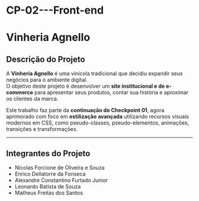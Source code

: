 # CP-02---Front-end
# Vinheria Agnello

## Descrição do Projeto
A **Vinheria Agnello** é uma vinícola tradicional que decidiu expandir seus negócios para o ambiente digital.  
O objetivo deste projeto é desenvolver um **site institucional e de e-commerce** para apresentar seus produtos, contar sua história e aproximar os clientes da marca.  

Este trabalho faz parte da **continuação do Checkpoint 01**, agora aprimorado com foco em **estilização avançada** utilizando recursos visuais modernos em CSS, como pseudo-classes, pseudo-elementos, animações, transições e transformações.

---
## Integrantes do Projeto
- Nicolas Forcione de Oliveira e Souza 
- Enrico Dellatorre da Fonseca
- Alexandre Constantino Furtado Junior
- Leonardo Batista de Souza
- Matheus Freitas dos Santos
